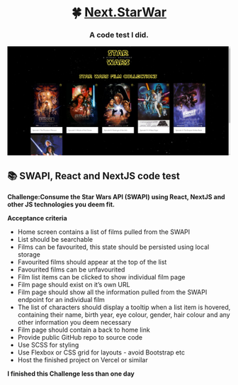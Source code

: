 <h1 align="center">🍀 <a href="https://next-star-war.vercel.app/">Next.StarWar</a></h1>
<h3 align="center">A code test I did.</h3>

<div align="center">
    <img alt="Project screenshot" src="https://github.com/Halmesn/next-star-war/blob/main/public/misc/screenshot.png" />
</div>

## 📚 SWAPI, React and NextJS code test

**Challenge:Consume the Star Wars API (SWAPI) using React, NextJS and other JS technologies you deem fit.**

**Acceptance criteria**

- Home screen contains a list of films pulled from the SWAPI
- List should be searchable
- Films can be favourited, this state should be persisted using local storage
- Favourited films should appear at the top of the list
- Favourited films can be unfavourited
- Film list items can be clicked to show individual film page
- Film page should exist on it’s own URL
- Film page should show all the information pulled from the SWAPI endpoint for an individual film
- The list of characters should display a tooltip when a list item is hovered, containing their name, birth year, eye colour, gender, hair colour and any other information you deem necessary
- Film page should contain a back to home link
- Provide public GitHub repo to source code
- Use SCSS for styling
- Use Flexbox or CSS grid for layouts - avoid Bootstrap etc
- Host the finished project on Vercel or similar

**I finished this Challenge less than one day**

